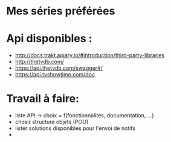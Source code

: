# Mes séries préférées


# Api disponibles :
- http://docs.trakt.apiary.io/#introduction/third-party-libraries
- http://thetvdb.com/ 
- https://api.thetvdb.com/swagger#/
- https://api.tvshowtime.com/doc

# Travail à faire:
- liste API -> choix =  f(fonctionnalités, documentation, ...)
- chosir structure objets (POO)
- lister solutions disponibles pour l'envoi de notifs
- 
